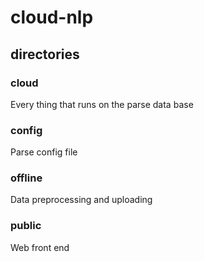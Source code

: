 # cloud-nlp

## directories

### cloud
Every thing that runs on the parse data base

### config
Parse config file

### offline
Data preprocessing and uploading

### public
Web front end
